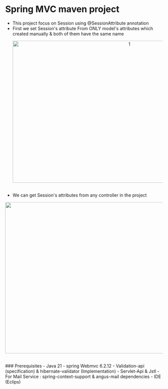 # Spring MVC maven project
- This project focus on Session using @SessionAttribute annotation
- First we set Session's attribute From ONLY model's attributes which created manually & both of them have the same name
  <p align="center">
   <img width="731" height="453" alt="1" src="https://github.com/user-attachments/assets/68e25d5f-fbe3-4631-9af2-18088648f929" />
  </p>
  <br>
- We can get Session's attributes from any controller in the project
<p align="center">
<img width="1151" height="483" alt="1" src="https://github.com/user-attachments/assets/4a5807a1-6a96-4fdb-af8b-b8e9610d7713" />
</p><br>
  ### Prerequisites
- Java 21
- spring Webmvc 6.2.12
- Validation-api (specification) & hibernate-validator (Implementation)
- Servlet-Api & Jstl
- For Mail Service : spring-context-support & angus-mail dependencies
- IDE (Eclips)
